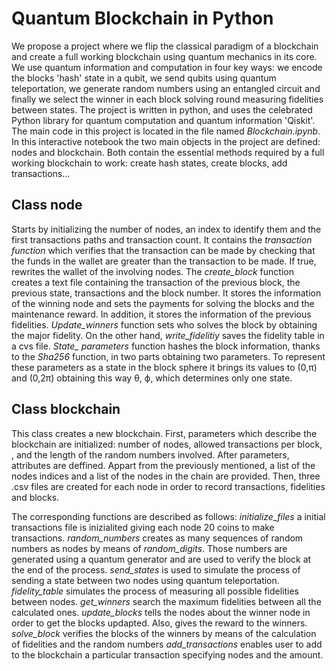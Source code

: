 # Quantum Blockchain in Python

We propose a project where we flip the classical paradigm of a blockchain and create a full working blockchain using quantum mechanics in its core. We use quantum information and computation in four key ways: we encode the blocks 'hash' state in a qubit, we send qubits using quantum teleportation, we generate random numbers using an entangled circuit and finally we select the winner in each block solving round measuring fidelities between states. The project is written in python, and uses the celebrated Python library for quantum computation and quantum information 'Qiskit'. The main code in this project is located in the file named *Blockchain.ipynb*. In this interactive notebook the two main objects in the project are defined: nodes and blockchain. Both contain the essential methods required by a full working blockchain to work: create hash states, create blocks, add transactions...

## Class node
Starts by initializing the number of nodes, an index to identify them and the first transactions paths and transaction count.
It contains the *transaction function* which verifies that the transaction can be made by checking that the funds in the wallet are greater than the transaction to be made. If true, rewrites the wallet of the involving nodes.
The *create_block* function creates a text file containing the transaction of the previous block, the previous state, transactions and the block number. It stores the information of the winning node and sets the payments for solving the blocks and the maintenance reward. In addition, it stores the information of the previous fidelities.
*Update_winners* function sets who solves the block by obtaining the major fidelity. On the other hand, *write_fidelitiy* saves the fidelity table in a cvs file.
*State_ parameters* function hashes the block information, thanks to the *Sha256*  function, in two parts obtaining two parameters. To represent these parameters as a state in the block sphere it brings its values to (0,π) and (0,2π) obtaining this way θ, ϕ, which determines only one state.

## Class blockchain
This class creates a new blockchain. First, parameters which describe the blockchain are initialized: number of nodes, allowed transactions per block, , and the length of the random numbers involved. After parameters, attributes are deffined. Appart from the previously mentioned, a list of the nodes indices and a list of the nodes in the chain are provided.
Then, three .csv files are created for each node in order to record transactions, fidelities and blocks.

The corresponding functions are described as follows: 
*initialize_files* a initial transactions file is inizialited giving each node 20 coins to make transactions.
*random_numbers* creates as many sequences of random numbers as nodes by means of *random_digits*. Those numbers are generated using a quantum generator and are used to verify the block at the end of the process. 
*send_states* is used to simulate the process of sending a state between two nodes using quantum teleportation.
*fidelity_table* simulates the process of measuring all possible fidelities between nodes.
*get_winners* search the maximum fidelities between all the calculated ones.
*update_blocks* tells the nodes about the winner node in order to get the blocks updapted. Also, gives the reward to the winners.
*solve_block* verifies the blocks of the winners by means of the calculation of fidelities and the random numbers
*add_transactions* enables user to add to the blockchain a particular transaction specifying nodes and the amount.
